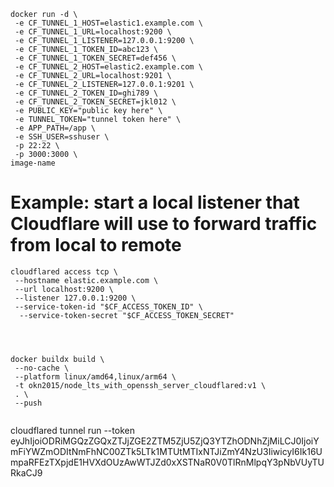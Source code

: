 ```
docker run -d \
 -e CF_TUNNEL_1_HOST=elastic1.example.com \
 -e CF_TUNNEL_1_URL=localhost:9200 \
 -e CF_TUNNEL_1_LISTENER=127.0.0.1:9200 \
 -e CF_TUNNEL_1_TOKEN_ID=abc123 \
 -e CF_TUNNEL_1_TOKEN_SECRET=def456 \
 -e CF_TUNNEL_2_HOST=elastic2.example.com \
 -e CF_TUNNEL_2_URL=localhost:9201 \
 -e CF_TUNNEL_2_LISTENER=127.0.0.1:9201 \
 -e CF_TUNNEL_2_TOKEN_ID=ghi789 \
 -e CF_TUNNEL_2_TOKEN_SECRET=jkl012 \
 -e PUBLIC_KEY="public key here" \
 -e TUNNEL_TOKEN="tunnel token here" \
 -e APP_PATH=/app \
 -e SSH_USER=sshuser \
 -p 22:22 \
 -p 3000:3000 \
image-name
```

# Example: start a local listener that Cloudflare will use to forward traffic from local to remote

```
cloudflared access tcp \
 --hostname elastic.example.com \
 --url localhost:9200 \
 --listener 127.0.0.1:9200 \
 --service-token-id "$CF_ACCESS_TOKEN_ID" \
  --service-token-secret "$CF_ACCESS_TOKEN_SECRET"
```

```



docker buildx build \
 --no-cache \
 --platform linux/amd64,linux/arm64 \
 -t okn2015/node_lts_with_openssh_server_cloudflared:v1 \
 . \
 --push


```

cloudflared tunnel run --token eyJhIjoiODRiMGQzZGQxZTJjZGE2ZTM5ZjU5ZjQ3YTZhODNhZjMiLCJ0IjoiYmFiYWZmODItNmFhNC00ZTk5LTk1MTUtMTIxNTJiZmY4NzU3IiwicyI6Ik16UmpaRFEzTXpjdE1HVXdOUzAwWTJZd0xXSTNaR0V0TlRnMlpqY3pNbVUyTURkaCJ9
